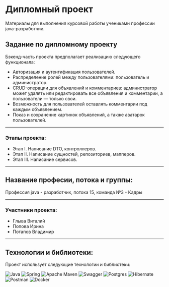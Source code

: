 # Дипломный проект

Материалы для выполнения курсовой работы учениками профессии java-разработчик.

## Задание по дипломному проекту

Бэкенд-часть проекта предполагает реализацию следующего функционала:
+ Авторизация и аутентификация пользователей.
+ Распределение ролей между пользователями: пользователь и администратор.
+ CRUD-операции для объявлений и комментариев: администратор может удалять или редактировать все объявления и комментарии, а пользователи — только свои.
+ Возможность для пользователей оставлять комментарии под каждым объявлением.
+ Показ и сохранение картинок объявлений, а также аватарок пользователей.

---

### Этапы проекта:
* Этап I. Написание DTO, контроллеров.
* Этап II. Написание сущностей, репозиториев, мапперов.
* Этап III. Написание сервисов.

---

## Название професии, потока и группы:
Профессия java - разработчик, потока 15, команда №3 - Кадры

---

### Участники проекта:
+ Глыва Виталий
+ Попова Ирина
+ Потапов Владимир

---

## Технологии и библиотеки:

Проект использует следующие технологии и библиотеки:

![Java](https://img.shields.io/badge/java-%23ED8B00.svg?style=for-the-badge&logo=openjdk&logoColor=white)
![Spring](https://img.shields.io/badge/spring-%236DB33F.svg?style=for-the-badge&logo=spring&logoColor=white)
![Apache Maven](https://img.shields.io/badge/Apache%20Maven-C71A36?style=for-the-badge&logo=Apache%20Maven&logoColor=white)
![Swagger](https://img.shields.io/badge/-Swagger-%23Clojure?style=for-the-badge&logo=swagger&logoColor=white)
![Postgres](https://img.shields.io/badge/postgres-%23316192.svg?style=for-the-badge&logo=postgresql&logoColor=white)
![Hibernate](https://img.shields.io/badge/Hibernate-59666C?style=for-the-badge&logo=Hibernate&logoColor=white)
![Postman](https://img.shields.io/badge/Postman-FF6C37?style=for-the-badge&logo=postman&logoColor=white)
![Docker](https://img.shields.io/badge/docker-%230db7ed.svg?style=for-the-badge&logo=docker&logoColor=white)

